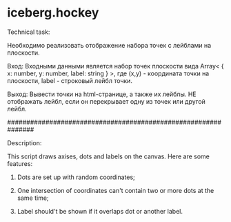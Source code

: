 # iceberg.hockey


Technical task:

Необходимо реализовать отображение набора точек с лейблами на плоскости.

Вход:
Входными данными является набор точек плоскости вида Array< { x: number, y: number, label: string } >, где (x,y) - координата точки на плоскости, label - строковый лейбл точки.

Выход:
Вывести точки на html-странице, а также их лейблы. НЕ отображать лейбл, если он перекрывает одну из точек или другой лейбл.

###############################################################

Description:

This script draws axises, dots and labels on the canvas. Here are some features:

1. Dots are set up with random coordinates;

2. One intersection of coordinates can't contain two or more dots at the same time;

3. Label should't be shown if it overlaps dot or another label.
